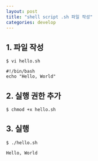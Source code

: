 ```yaml
---
layout: post
title: "shell script .sh 파일 작성"
categories: develop
---
```


## 1. 파일 작성

```jshelllanguage
$ vi hello.sh
```
```jshelllanguage
#!/bin/bash
echo "Hello, World"
```

## 2. 실행 권한 추가 

```jshelllanguage
$ chmod +x hello.sh
```

## 3. 실행 

```jshelllanguage
$ ./hello.sh

Hello, World
```
